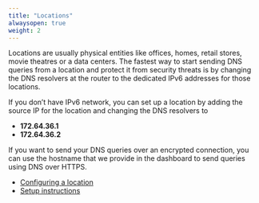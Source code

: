 ```yaml
---
title: "Locations"
alwaysopen: true
weight: 2
---
```


Locations are usually physical entities like offices, homes, retail stores, movie theatres or a data centers. The fastest way to start sending DNS queries from a location and protect it from security threats is by changing the DNS resolvers at the router to the dedicated IPv6 addresses for those locations. 

If you don’t have IPv6 network, you can set up a location by adding the source IP for the location and changing the DNS resolvers to 

* **172.64.36.1**
* **172.64.36.2**

If you want to send your DNS queries over an encrypted connection, you can use the hostname that we provide in the dashboard to send queries using DNS over HTTPS. 

* [Configuring a location](configuring-a-location)
* [Setup instructions](setup-instructions)
